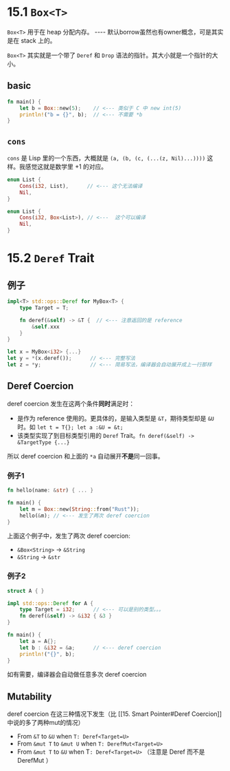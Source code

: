 # 15.1 `Box<T>`
`Box<T>` 用于在 heap 分配内存。 ---- 默认borrow虽然也有owner概念，可是其实是在 stack 上的。

`Box<T>` 其实就是一个带了 `Deref` 和 `Drop` 语法的指针。其大小就是一个指针的大小。

## basic
``` rust
fn main() {
    let b = Box::new(5);    // <--- 类似于 C 中 new int(5)
    println!("b = {}", b);  // <--- 不需要 *b
}
```

## `cons`
`cons` 是 Lisp 里的一个东西，大概就是 `(a, (b, (c, (...(z, Nil)...))))` 这样。我感觉这就是数学里 +1 的对应。

``` rust
enum List {
    Cons(i32, List),      // <--- 这个无法编译 
    Nil,
}

enum List {
    Cons(i32, Box<List>), // <---  这个可以编译
    Nil,
}
```

# 15.2 `Deref` Trait

## 例子
``` rust
impl<T> std::ops::Deref for MyBox<T> {
    type Target = T;

    fn deref(&self) -> &T {  // <--- 注意返回的是 reference
        &self.xxx
    }
}

let x = MyBox<i32> {...}
let y = *(x.deref());      // <--- 完整写法
let z = *y;                // <--- 简易写法，编译器会自动展开成上一行那样
```

## Deref Coercion
deref coercion 发生在这两个条件**同时**满足时：
- 是作为 reference 使用的。更具体的，是输入类型是 `&T`，期待类型却是 `&U` 时。如 `let t = T{}; let a :&U = &t;`
- 该类型实现了到目标类型引用的 `Deref` Trait。`fn deref(&self) -> &TargetType {...}`

所以 deref coercion 和上面的 `*a`  自动展开**不是**同一回事。

### 例子1
``` rust
fn hello(name: &str) { ... }

fn main() {
    let m = Box::new(String::from("Rust"));
    hello(&m); // <--- 发生了两次 deref coercion
}
```
上面这个例子中，发生了两次 deref coercion:
- `&Box<String>` -> `&String`
- `&String` -> `&str`

### 例子2
``` rust
struct A { }

impl std::ops::Deref for A {
    type Target = i32;      // <--- 可以是别的类型。。。
    fn deref(&self) -> &i32 { &3 } 
}

fn main() {
    let a = A{};
    let b : &i32 = &a;      // <--- deref coercion
    println!("{}", b);
}
```

如有需要，编译器会自动做任意多次 deref coercion

## Mutability
deref coercion 在这三种情况下发生（比 [[15. Smart Pointer#Deref Coercion]] 中说的多了两种mut的情况）
- From `&T` to `&U` when `T: Deref<Target=U>`
- From `&mut T` to `&mut U` when `T: DerefMut<Target=U>`
- From `&mut T` to `&U` when T`: Deref<Target=U>` （注意是 Deref 而不是 DerefMut ）
